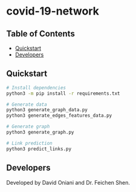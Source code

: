 # covid-19-network

## Table of Contents

- [Quickstart](#quickstart)
- [Developers](#developers)

## Quickstart

```sh
# Install dependencies
python3 -m pip install -r requirements.txt

# Generate data
python3 generate_graph_data.py
python3 generate_edges_features_data.py

# Generate graph
python3 generate_graph.py

# Link prediction
python3 predict_links.py
```

## Developers

Developed by David Oniani and Dr. Feichen Shen.
